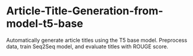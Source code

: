 # Article-Title-Generation-from-model-t5-base
Automatically generate article titles using the T5 base model. Preprocess data, train Seq2Seq model, and evaluate titles with ROUGE score.
